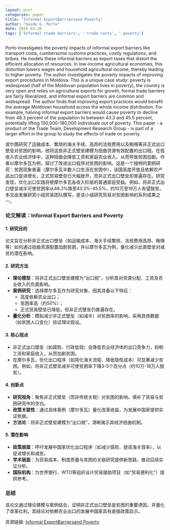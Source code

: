 ```yaml
---
layout: post
categories: paper
title: "Informal ExportBarriersand Poverty"
author: "Guido G. Porto"
date: 2016-04-20
tags: ['Informal trade barriers', ' trade costs', ' poverty']
---
```


Porto investigates the poverty impacts of informal export barriers like transport costs, cumbersome customs practices, costly regulations, and bribes. He models these informal barriers as export taxes that distort the efficient allocation of resources. In low-income agricultural economies, this distortion lowers wages and household agricultural income, thereby leading to higher poverty. The author investigates the poverty impacts of improving export procedures in Moldova. This is a unique case study: poverty is widespread (half of the Moldovan population lives in poverty), the country is very open and relies on agricultural exports for growth, formal trade barriers are fairly liberalized, and informal export barriers are common and widespread. The author finds that improving export practices would benefit the average Moldovan household across the whole income distribution. For example, halving informal export barriers would cause poverty to decline from 48.3 percent of the population to between 43.3 and 45.5 percent, potentially lifting 100,000-180,000 individuals out of poverty. This paper - a product of the Trade Team, Development Research Group - is part of a larger effort in the group to study the effects of trade on poverty.

波尔图研究了运输成本、繁琐的海关手续、高昂的法规费用以及贿赂等非正式出口壁垒对贫困的影响。他将这些非正式壁垒建模为扭曲资源有效配置的出口税。在低收入农业经济体中，这种扭曲会降低工资和家庭农业收入，从而导致贫困加剧。作者以摩尔多瓦为例，探讨了改进出口程序对贫困的影响。这是一个独特的案例研究：贫困现象普遍（摩尔多瓦半数人口生活在贫困中），该国高度开放且依赖农产品出口促进增长，正式贸易壁垒已大幅放开，而非正式出口壁垒却普遍存在。研究发现，优化出口实践将使摩尔多瓦各收入阶层的普通家庭受益。例如，将非正式出口壁垒减半可使贫困率从48.3%降至43.3%-45.5%，约10万至18万人有望脱贫。本文由发展研究小组贸易团队撰写，是该小组研究贸易对贫困影响的系列成果之一。

### **论文解读：Informal Export Barriers and Poverty**  

#### **1. 研究目的**  
论文旨在分析非正式出口壁垒（如运输成本、海关手续繁琐、法规费用高昂、贿赂等）如何通过扭曲资源配置加剧贫困，并以摩尔多瓦为例，量化减少此类壁垒对减贫的潜在影响。  

#### **2. 研究方法**  
- **理论模型**：将非正式出口壁垒建模为“出口税”，分析其对资源分配、工资及农业收入的负面影响。  
- **案例研究**：选择摩尔多瓦作为研究对象，因其具备以下特征：  
  - 高度依赖农业出口；  
  - 贫困率高（约50%）；  
  - 正式贸易壁垒已降低，但非正式壁垒仍普遍存在。  
- **量化分析**：模拟减少非正式壁垒（如减半）对贫困率的影响，采用具体数据（如贫困人口变化）验证理论假设。  

#### **3. 核心观点**  
- 非正式出口壁垒（如腐败、行政低效）会降低农业经济体的出口竞争力，抑制工资和家庭收入，从而加剧贫困。  
- 在摩尔多瓦，优化出口程序（如简化海关流程、降低隐性成本）可显著减少贫困。例如，将非正式壁垒减半可使贫困率下降3-5个百分点（约10万-18万人脱贫）。  

#### **4. 创新点**  
- **研究视角**：聚焦非正式壁垒（而非传统关税）对贫困的影响，填补了贸易与贫困研究中的空白。  
- **政策关联性**：通过具体案例（摩尔多瓦）量化改革收益，为发展中国家提供实证依据。  
- **方法论**：将非正式壁垒建模为“出口税”，清晰揭示其经济扭曲机制。  

#### **5. 潜在影响**  
- **政策层面**：呼吁发展中国家优化出口程序（如减少腐败、提高海关效率），以促进增长和减贫。  
- **学术层面**：为贸易成本、制度质量与贫困的关联研究提供新思路，推动后续实证分析。  
- **国际机构**：为世界银行、WTO等组织设计贸易援助项目（如“贸易便利化”）提供参考。  

### **总结**  
该论文通过理论建模与案例结合，证明非正式出口壁垒是贫困的重要诱因，并量化了改革红利。其结论对依赖农业出口的发展中国家具有直接政策启示。

资源链接: [Informal ExportBarriersand Poverty](https://papers.ssrn.com/sol3/papers.cfm?abstract_id=610398)
